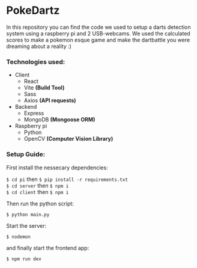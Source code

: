 # PokeDartz

In this repository you can find the code we used to setup a darts detection system using a raspberry pi and 2 USB-webcams. We used the calculated scores to make a pokemon esque game and make the dartbattle you were dreaming about a reality :)

### Technologies used:

-   Client
    -   React
    -   Vite **(Build Tool)**
    -   Sass
    -   Axios **(API requests)**
-   Backend
    -   Express
    -   MongoDB **(Mongoose ORM)**
-   Raspberry pi
    -   Python
    -   OpenCV **(Computer Vision Library)**

### Setup Guide:

First install the nessecary dependencies:

`$ cd pi` then `$ pip install -r requirements.txt` <br/>
`$ cd server` then `$ npm i` <br/>
`$ cd client` then `$ npm i` <br/>

Then run the python script:

`$ python main.py`

Start the server:

`$ nodemon`

and finally start the frontend app:

`$ npm run dev`
